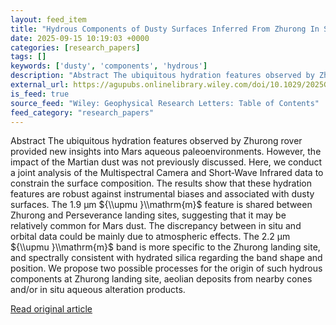 ```yaml
---
layout: feed_item
title: "Hydrous Components of Dusty Surfaces Inferred From Zhurong In Situ Observations"
date: 2025-09-15 10:19:03 +0000
categories: [research_papers]
tags: []
keywords: ['dusty', 'components', 'hydrous']
description: "Abstract The ubiquitous hydration features observed by Zhurong rover provided new insights into Mars aqueous paleoenvironments"
external_url: https://agupubs.onlinelibrary.wiley.com/doi/10.1029/2025GL115266?af=R
is_feed: true
source_feed: "Wiley: Geophysical Research Letters: Table of Contents"
feed_category: "research_papers"
---
```


Abstract The ubiquitous hydration features observed by Zhurong rover provided new insights into Mars aqueous paleoenvironments. However, the impact of the Martian dust was not previously discussed. Here, we conduct a joint analysis of the Multispectral Camera and Short‐Wave Infrared data to constrain the surface composition. The results show that these hydration features are robust against instrumental biases and associated with dusty surfaces. The 1.9 μm ${\\upmu }\\mathrm{m}$ feature is shared between Zhurong and Perseverance landing sites, suggesting that it may be relatively common for Mars dust. The discrepancy between in situ and orbital data could be mainly due to atmospheric effects. The 2.2 μm ${\\upmu }\\mathrm{m}$ band is more specific to the Zhurong landing site, and spectrally consistent with hydrated silica regarding the band shape and position. We propose two possible processes for the origin of such hydrous components at Zhurong landing site, aeolian deposits from nearby cones and/or in situ aqueous alteration products.

[Read original article](https://agupubs.onlinelibrary.wiley.com/doi/10.1029/2025GL115266?af=R)
